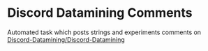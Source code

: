 # Discord Datamining Comments

Automated task which posts strings and experiments comments on [Discord-Datamining/Discord-Datamining](https://github.com/Discord-Datamining/Discord-Datamining)